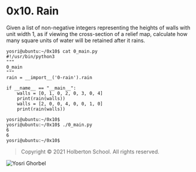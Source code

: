 # 0x10. Rain
Given a list of non-negative integers representing the heights of walls with unit width 1, as if viewing the cross-section of a relief map, calculate how many square units of water will be retained after it rains.
```
yosri@ubuntu:~/0x10$ cat 0_main.py
#!/usr/bin/python3
"""
0_main
"""
rain = __import__('0-rain').rain

if __name__ == "__main__":
    walls = [0, 1, 0, 2, 0, 3, 0, 4]
    print(rain(walls))
    walls = [2, 0, 0, 4, 0, 0, 1, 0]
    print(rain(walls))

yosri@ubuntu:~/0x10$
yosri@ubuntu:~/0x10$ ./0_main.py
6
6
yosri@ubuntu:~/0x10$

```
> Copyright © 2021 Holberton School. All rights reserved.

![Yosri Ghorbel](https://pbs.twimg.com/media/E3YEO7kXwAU9x6x?format=png&name=4096x4096)
